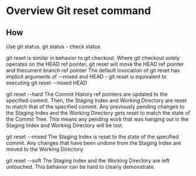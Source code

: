 # Overview Git reset command

## How

Use git status.
git status - check status

git reset is similar in behavior to git checkout. Where git checkout solely operates on the HEAD ref pointer, git reset will move the HEAD ref pointer and thecurrent branch ref pointer
The default invocation of git reset has implicit arguments of --mixed and HEAD - git reset is equivalent to executing git reset --mixed HEAD

git reset --hard 
The Commit History ref pointers are updated to the specified commit. Then, the Staging Index and Working Directory are reset to match that of the specified commit. Any previously pending changes to the Staging Index and the Working Directory gets reset to match the state of the Commit Tree. This means any pending work that was hanging out in the Staging Index and Working Directory will be lost.

git reset --mixed
The Staging Index is reset to the state of the specified commit. Any changes that have been undone from the Staging Index are moved to the Working Directory. 

git reset --soft
The Staging Index and the Working Directory are left untouched. This behavior can be hard to clearly demonstrate. 
